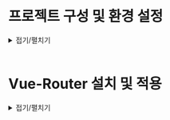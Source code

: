 
# 프로젝트 구성 및 환경 설정
<details>
<summary>접기/펼치기</summary>
<br>

## Webpack 기본 템플릿

__webpack__: 모듈(패키지) 번들러의 핵심 패키지<br>
__webpack-cli__: 터미널에서 Webpack 명령(CLI)을 사용할 수 있음<br>
__webpack-dev-server__: 개발용으로 Live Server를 실행(HMR)<br>

__html-webpack-plugin__: 최초 실행될 HTML 파일(템플릿)을 연결<br>
__copy-webpack-plugin__: 정적 파일(파비콘, 이미지 등)을 제품(`dist`) 폴더로 복사<br>

__sass-loader__: SCSS(Sass) 파일을 로드<br>
__postcss-loader__: PostCSS(Autoprefixer)로 스타일 파일을 처리<br>
__css-loader__: CSS 파일을 로드<br>
__style-loader__: 로드된 스타일(CSS)을 `<style>`로 `<head>`에 삽입<br>
__babel-loader__: JS 파일을 로드<br>

__@babel/core__: ES6 이상의 코드를 ES5 이하 버전으로 변환<br>
__@babel/preset-env__: Babel 지원 스펙을 지정<br>
__@babel/plugin-transform-runtime__: Async/Await 문법 지원<br>

__sass__: SCSS(Sass) 문법을 해석(스타일 전처리기)<br>
__postcss__: Autoprefixer 등의 다양한 스타일 후처리기 패키지<br>
__autoprefixer__: 스타일에 자동으로 공급 업체 접두사(Vendor prefix)를 적용하는 PostCSS의 플러그인<br> 

## 주의사항!

- `npm i -D webpack-dev-server@next`로 설치(webpack-cli 버전(@4^)과 일치)!<br>
- `package.json` 옵션으로 `browserslist` 추가!<br>
- `.postcssrc.js` 생성(PostCSS 구성 옵션)!<br>
- `.babelrc.js` 생성(Babel 구성 옵션)!<br>

<br>

## 프로젝트 clone `degit`
깃 리포지토리에서 파일만 복사해오는 도구인 degit 옵션을 사용한다.

#### npx 방식
설치 없이 실행 가능한 npm CLI 이다.
아래 명령을 통해 degit 패키지를 즉시 실행하여 GitHub 레포지토리를 다운로드한다.
- `npx degit YooHyeok/vue3-webpack-template#main <생성할 프로젝트(디렉토리)명>`

#### npm 방식
degit을 로컬 또는 전역에 설치한 뒤 degit 명령을 통해 GitHub 레포지토리를 다운로드한다.
- `npm install -g degit`
- `degit YooHyeok/vue3-webpack-template#main <생성할 프로젝트(디렉토리)명>`

#### 설치 및 기동
- `npm install`
- `npm run dev`

<br>

## npm run dev 기동 이슈
### error:0308010C:digital envelope routines::unsupported

<br>

<details>
<summary>접기/펼치기</summary>
<br>

```
> webpack-basic@1.0.0 dev
> webpack-dev-server --mode development

Browserslist: caniuse-lite is outdated. Please run:
npx browserslist@latest --update-db

Why you should do it regularly:
https://github.com/browserslist/browserslist#browsers-data-updating
<i> [webpack-dev-server] Project is running at http://[::1]:8080/
<i> [webpack-dev-server] Content not from webpack is served from {프로젝트 경로}
```
</details>
<br>

위 로그 이후 아래 에러 발생
<br>

<details>
<summary>접기/펼치기</summary>
<br>

```
node:internal/crypto/hash:68
  this[kHandle] = new _Hash(algorithm, xofLen);
                  ^

Error: error:0308010C:digital envelope routines::unsupported
    at new Hash (node:internal/crypto/hash:68:19)
    at Object.createHash (node:crypto:138:10)
    at BulkUpdateDecorator.hashFactory (C:\Programming\workspace_vs\vue-cli-9din-sass-props-button\node_modules\webpack\lib\util\createHash.js:144:18)
    at BulkUpdateDecorator.update (C:\Programming\workspace_vs\vue-cli-9din-sass-props-button\node_modules\webpack\lib\util\createHash.js:46:50)
    at RawSource.updateHash (C:\Programming\workspace_vs\vue-cli-9din-sass-props-button\node_modules\webpack-sources\lib\RawSource.js:64:8)
    at NormalModule._initBuildHash (C:\Programming\workspace_vs\vue-cli-9din-sass-props-button\node_modules\webpack\lib\NormalModule.js:829:17)
    at handleParseResult (C:\Programming\workspace_vs\vue-cli-9din-sass-props-button\node_modules\webpack\lib\NormalModule.js:894:10)
    at C:\Programming\workspace_vs\vue-cli-9din-sass-props-button\node_modules\webpack\lib\NormalModule.js:985:4
    at processResult (C:\Programming\workspace_vs\vue-cli-9din-sass-props-button\node_modules\webpack\lib\NormalModule.js:716:11)
    at C:\Programming\workspace_vs\vue-cli-9din-sass-props-button\node_modules\webpack\lib\NormalModule.js:768:5 {
  opensslErrorStack: [ 'error:03000086:digital envelope routines::initialization error' ],
  library: 'digital envelope routines',
  reason: 'unsupported',
  code: 'ERR_OSSL_EVP_UNSUPPORTED'
}
```
</details>

<br>

 Node.js 17 이상에서 Webpack 4~5 버전 사용 시 자주 발생하는 OpenSSL 관련 이슈
 Node.js 17부터 OpenSSL 3이 기본이 되었고, 이전 방식으로 createHash()를 사용하는 라이브러리들이 충돌을 일으키기 때문에 발생.
```
Error: error:0308010C:digital envelope routines::unsupported
code: 'ERR_OSSL_EVP_UNSUPPORTED'
```
이는 webpack, webpack-dev-server, webpack-sources 내부에서 해시 생성(crypto.createHash) 시 발생하는 문제

### 해결방법 3가지
Webpack의 해시 함수가 OpenSSL 3과 충돌하는 문제를 우회하는 방식

- Windows (CMD)
  ```
  set NODE_OPTIONS=--openssl-legacy-provider
  ```

- Windows (PowerShell)
  ```
  $env:NODE_OPTIONS="--openssl-legacy-provider"
  ```

- macOS / Linux / WSL
  ```
  export NODE_OPTIONS=--openssl-legacy-provider
  ```

</details>
<br>

# Vue-Router 설치 및 적용
<details>
<summary>접기/펼치기</summary>
<br>

- vue-router@4 npm 의존성 추가
  ```bash
  npm install vue-router@4
  ```

- [src/routes/index.js](src/routes/index.js) 파일 추가 및 코드 구성

  routes 속성에 컴포넌트를 등록해준다.

  ```js
  import { createRouter, createWebHashHistory } from 'vue-router'
  import Home from '~/pages/Home.vue'

  export default createRouter({
    history: createWebHashHistory(),
    routes: [
      {
        path: '/',
        name: 'Home',
        component: Home
      }
    ]
  })
  ```

- [src/routes/index.js](src/main.js) 

  라우팅 기능을 할 수 있도록 use() 메소드를 통해 메소드 체이닝으로 연결시켜 준다.
  
  ```js
  // import Vue from "vue";
  import { createApp } from "vue";
  import App from "./App";
  import router from "./routes/index";

  createApp(App)
    .use(router)
    .mount("#app");
  ```

- [src/pages/Home.vue](src/pages/Home.vue)

  ```vue
  <template>
    <div>
      Home.vue Pages
    </div>
  </template>
  ```

- [src/Home.vue](src/App.vue)

  Router를 그려줄 RouterView 태그를 App.vue 템플릿에 작성한다.

  ```vue
  <template>
    <RouterView />
  </template>

  ```

- 
</details>